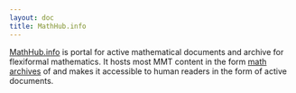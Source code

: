 ```yaml
---
layout: doc
title: MathHub.info 
---
```

[MathHub.info](http://mathhub.info) is  portal for active mathematical documents and
archive for flexiformal mathematics. It hosts most MMT content in the form
[math archives](doc/archives) of and makes it accessible to human readers in the form of
active documents. 
